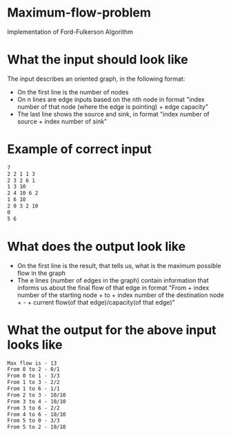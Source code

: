 # Maximum-flow-problem
Implementation of Ford-Fulkerson Algorithm
# What the input should look like
The input describes an oriented graph, in the following format:
- On the first line is the number of nodes  
- On n lines are edge inputs based on the nth node in format "index number of that node (where the edge is pointing) + edge capacity"  
- The last line shows the source and sink, in format "index number of source + index number of sink"
# Example of correct input
```txt
7 
2 2 1 1 3
2 3 2 6 1 
1 3 10 
2 4 10 6 2
1 6 10
2 0 3 2 10 
0
5 6
```
# What does the output look like
- On the first line is the result, that tells us, what is the maximum possible flow in the graph
- The e lines (number of edges in the graph) contain information that informs us about the final flow of that edge in format "From + index number of the starting node + to + index number of the destination node + - + current flow(of that edge)/capacity(of that edge)"
# What the output for the above input looks like
```txt
Max flow is - 13
From 0 to 2 - 0/1
From 0 to 1 - 3/3
From 1 to 3 - 2/2
From 1 to 6 - 1/1
From 2 to 3 - 10/10
From 3 to 4 - 10/10
From 3 to 6 - 2/2
From 4 to 6 - 10/10
From 5 to 0 - 3/3
From 5 to 2 - 10/10
```
